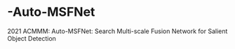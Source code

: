 # -Auto-MSFNet
2021 ACMMM: Auto-MSFNet: Search Multi-scale Fusion Network for Salient Object Detection
